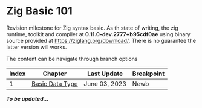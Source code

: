 # Zig Basic 101

Revision milestone for Zig syntax basic. As th state of writing, the zig runtime, toolkit and compiler at **0.11.0-dev.2777+b95cdf0ae** using binary source provided at https://ziglang.org/download/. There is no guarantee the latter version will works.

The content can be navigate through branch options

| Index | Chapter                                                                 | Last Update   | Breakpoint |
| ----- | ----------------------------------------------------------------------- | ------------- | ---------- |
| 1     | [Basic Data Type](https://github.com/CeailO/rust-basic-101/tree/01/src) | June 03, 2023 | Newb       |

**_To be updated..._**